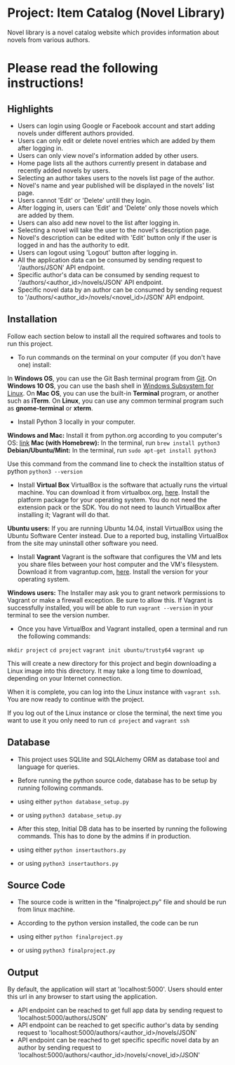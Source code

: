 # Project: Item Catalog (Novel Library)

Novel library is a novel catalog website which provides information about novels from various authors.

# Please read the following instructions!

## Highlights

* Users can login using Google or Facebook account and start adding novels under different authors provided.
* Users can only edit or delete novel entries which are added by them after logging in.
* Users can only view novel's information added by other users.
* Home page lists all the authors currently present in database and recently added novels by users.
* Selecting an author takes users to the novels list page of the author.
* Novel's name and year published will be displayed in the novels' list page.
* Users cannot 'Edit' or 'Delete' untill they login.
* After logging in, users can 'Edit' and 'Delete' only those novels which are added by them.
* Users can also add new novel to the list after logging in.
* Selecting a novel will take the user to the novel's description page.
* Novel's description can be edited with 'Edit' button only if the user is logged in and has the authority to edit.
* Users can logout using 'Logout' button after logging in.
* All the application data can be consumed by sending request to '/authors/JSON' API endpoint.
* Specific author's data can be consumed by sending request to '/authors/<author_id>/novels/JSON' API endpoint.
* Specific novel data by an author can be consumed by sending request to '/authors/<author_id>/novels/<novel_id>/JSON' API endpoint.

## Installation

Follow each section below to install all the required softwares and tools to run this project.

* To run commands on the terminal on your computer (if you don't have one) install:

In **Windows OS**, you can use the Git Bash terminal program from [Git](https://git-scm.com/download/win).
On **Windows 10 OS**, you can use the bash shell in [Windows Subsystem for Linux](https://msdn.microsoft.com/en-us/commandline/wsl/install_guide).
On **Mac OS**, you can use the built-in **Terminal** program, or another such as **iTerm**.
On **Linux**, you can use any common terminal program such as **gnome-terminal** or **xterm**.

* Install Python 3 locally in your computer.

**Windows and Mac:** Install it from python.org according to you computer's OS: [link](https://www.python.org/downloads/)
**Mac (with Homebrew):** In the terminal, run `brew install python3`
**Debian/Ubuntu/Mint:** In the terminal, run `sudo apt-get install python3`

Use this command from the command line to check the installtion status of python `python3 --version`

* Install **Virtual Box**
VirtualBox is the software that actually runs the virtual machine. You can download it from virtualbox.org, [here](https://www.virtualbox.org/wiki/Download_Old_Builds_5_1). Install the platform package for your operating system. You do not need the extension pack or the SDK. You do not need to launch VirtualBox after installing it; Vagrant will do that.

**Ubuntu users:** If you are running Ubuntu 14.04, install VirtualBox using the Ubuntu Software Center instead. Due to a reported bug, installing VirtualBox from the site may uninstall other software you need.

* Install **Vagrant**
Vagrant is the software that configures the VM and lets you share files between your host computer and the VM's filesystem. Download it from vagrantup.com, [here](https://www.vagrantup.com/downloads.html). Install the version for your operating system.

**Windows users:** The Installer may ask you to grant network permissions to Vagrant or make a firewall exception. Be sure to allow this.
If Vagrant is successfully installed, you will be able to run `vagrant --version` in your terminal to see the version number.

* Once you have VirtualBox and Vagrant installed, open a terminal and run the following commands:

`mkdir project`
`cd project`
`vagrant init ubuntu/trusty64`
`vagrant up`

This will create a new directory for this project and begin downloading a Linux image into this directory. It may take a long time to download, depending on your Internet connection.

When it is complete, you can log into the Linux instance with `vagrant ssh`. You are now ready to continue with the project.

If you log out of the Linux instance or close the terminal, the next time you want to use it you only need to run `cd project` and `vagrant ssh`

## Database

* This project uses SQLlite and SQLAlchemy ORM as database tool and language for queries.
* Before running the python source code, database has to be setup by running following commands.

* using either
`python database_setup.py`

* or using 
`python3 database_setup.py`

* After this step, Initial DB data has to be inserted by running the following commands. This has to done by the admins if in production.

* using either
`python insertauthors.py`

* or using 
`python3 insertauthors.py`

## Source Code

* The source code is written in the "finalproject.py" file and should be run from linux machine.

* According to the python version installed, the code can be run 

* using either
`python finalproject.py`

* or using 
`python3 finalproject.py`


## Output

By default, the application will start at 'localhost:5000'. Users should enter this url in any browser to start using the application.

* API endpoint can be reached to get full app data by sending request to 'localhost:5000/authors/JSON'
* API endpoint can be reached to get specific author's data by sending request to 'localhost:5000/authors/<author_id>/novels/JSON'
* API endpoint can be reached to get specific specific novel data by an author by sending request to 'localhost:5000/authors/<author_id>/novels/<novel_id>/JSON'

